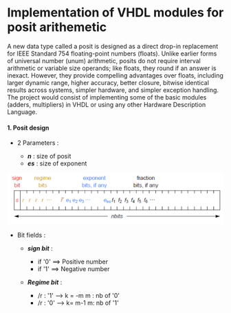 Implementation of VHDL modules for posit arithemetic 
====================================================


A new data type called a posit is designed as a direct drop-in replacement for IEEE Standard 754 floating-point numbers (floats). Unlike earlier forms of universal number (unum) arithmetic, posits do not require interval arithmetic or variable size operands; like floats, they round if an answer is inexact. However, they provide compelling advantages over floats, including larger dynamic range, higher accuracy, better closure, bitwise identical results across systems, simpler hardware, and simpler exception handling. The project would consist of implementing some of the basic modules (adders, multipliers) in VHDL or using any other Hardware Description Language. 


#### 1. Posit design 

* 2 Parameters :
    
    -   _**n**_ : size of posit    
    -   _**es**_ : size of exponent


![](src/Design_posit.PNG)

* Bit fields :
    
    -   _**sign bit**_ : 
    
	    * if '0' ==> Positive number 
	    * if '1' ==> Negative number
	    
    -   _**Regime bit**_ : 
    
	    * /r : '1'   -->       k = -m                         m : nb of '0'
	    * /r : '0'   -->       k= m-1                         m: nb of '1'


  
